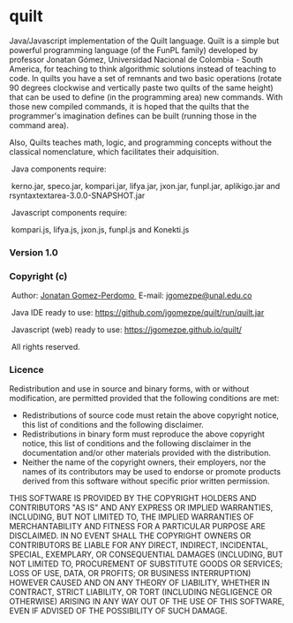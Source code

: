 # quilt
Java/Javascript implementation of the Quilt language. Quilt is a simple but powerful programming language (of the FunPL family) developed by professor Jonatan Gómez, Universidad Nacional de Colombia - South America, for teaching to think algorithmic solutions instead of teaching to code. In quilts you have a set of remnants and two basic operations (rotate 90 degrees clockwise and vertically paste two quilts of the same height) that can be used to define (in the programming area) new commands. With those new compiled commands, it is hoped that the quilts that the programmer's imagination defines can be built (running those in the command area).

Also, Quilts teaches math, logic, and programming concepts without the classical nomenclature, which facilitates their adquisition.

&nbsp;Java components require:

&nbsp;kerno.jar, speco.jar, kompari.jar, lifya.jar, jxon.jar, funpl.jar, aplikigo.jar and rsyntaxtextarea-3.0.0-SNAPSHOT.jar

&nbsp;Javascript components require:

&nbsp;kompari.js, lifya.js, jxon.js, funpl.js and Konekti.js

<h3>Version 1.0</h3>
<h3>Copyright (c)</h3>
&nbsp;Author: <A HREF="https://disi.unal.edu.co/~jgomezpe/"> Jonatan Gomez-Perdomo </A>
&nbsp;E-mail: <A HREF="mailto:jgomezpe@unal.edu.co">jgomezpe@unal.edu.co</A>


&nbsp;Java IDE ready to use: <A HREF="https://github.com/jgomezpe/quilt/run/quilt.jar">https://github.com/jgomezpe/quilt/run/quilt.jar</A>

&nbsp;Javascript (web) ready to use: <A HREF="https://jgomezpe.github.io/quilt/">https://jgomezpe.github.io/quilt/</A>

&nbsp;All rights reserved.

<h3>Licence</h3>
Redistribution and use in source and binary forms, with or without modification, are permitted provided that the following conditions are met:

<ul>
    <li> Redistributions of source code must retain the above copyright notice,
            this list of conditions and the following disclaimer.</li>
    <li> Redistributions in binary form must reproduce the above copyright notice,
            this list of conditions and the following disclaimer in the documentation
            and/or other materials provided with the distribution.</li>
    <li> Neither the name of the copyright owners, their employers, nor the
            names of its contributors may be used to endorse or promote products
            derived from this software without specific prior written permission.</li>
</ul>

THIS SOFTWARE IS PROVIDED BY THE COPYRIGHT HOLDERS AND CONTRIBUTORS "AS IS"
        AND ANY EXPRESS OR IMPLIED WARRANTIES, INCLUDING, BUT NOT LIMITED TO, THE
        IMPLIED WARRANTIES OF MERCHANTABILITY AND FITNESS FOR A PARTICULAR PURPOSE ARE
        DISCLAIMED.  IN NO EVENT SHALL THE COPYRIGHT OWNERS OR CONTRIBUTORS BE
        LIABLE FOR ANY DIRECT, INDIRECT, INCIDENTAL, SPECIAL, EXEMPLARY, OR
        CONSEQUENTIAL DAMAGES (INCLUDING, BUT NOT LIMITED TO, PROCUREMENT OF
        SUBSTITUTE GOODS OR SERVICES; LOSS OF USE, DATA, OR PROFITS; OR BUSINESS INTERRUPTION)
        HOWEVER CAUSED AND ON ANY THEORY OF LIABILITY, WHETHER IN CONTRACT, STRICT LIABILITY,
        OR TORT (INCLUDING NEGLIGENCE OR OTHERWISE) ARISING IN ANY WAY OUT OF THE USE OF 
        THIS SOFTWARE, EVEN IF ADVISED OF THE POSSIBILITY OF SUCH DAMAGE.
